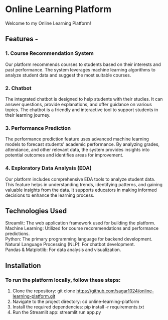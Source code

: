# Online Learning Platform

Welcome to my Online Learning Platform!

## Features -
### 1. Course Recommendation System
Our platform recommends courses to students based on their interests and past performance. The system leverages machine learning algorithms to analyze student data and suggest the most suitable courses.

### 2. Chatbot
The integrated chatbot is designed to help students with their studies. It can answer questions, provide explanations, and offer guidance on various topics. The chatbot is a friendly and interactive tool to support students in their learning journey.

### 3. Performance Prediction
The performance prediction feature uses advanced machine learning models to forecast students' academic performance. By analyzing grades, attendance, and other relevant data, the system provides insights into potential outcomes and identifies areas for improvement.

### 4. Exploratory Data Analysis (EDA)
Our platform includes comprehensive EDA tools to analyze student data. This feature helps in understanding trends, identifying patterns, and gaining valuable insights from the data. It supports educators in making informed decisions to enhance the learning process.

## Technologies Used
Streamlit: The web application framework used for building the platform.
<br>
Machine Learning: Utilized for course recommendations and performance predictions.
<br>
Python: The primary programming language for backend development.
<br>
Natural Language Processing (NLP): For chatbot development.
<br>
Pandas & Matplotlib: For data analysis and visualization.

## Installation

### To run the platform locally, follow these steps:

1. Clone the repository:
git clone https://github.com/sagar1024/online-learning-platform.git
2. Navigate to the project directory:
cd online-learning-platform
3. Install the required dependencies:
pip install -r requirements.txt
4. Run the Streamlit app:
streamlit run app.py
